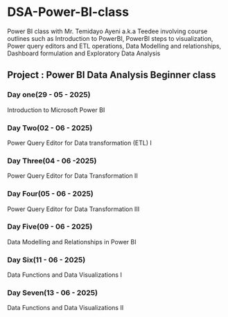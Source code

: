 # DSA-Power-BI-class
Power BI class with Mr. Temidayo Ayeni a.k.a Teedee involving course outlines such as Introduction to PowerBI, PowerBI steps to visualization, Power query editors and ETL operations, Data Modelling and relationships, Dashboard formulation and Exploratory Data Analysis

## Project : Power BI Data Analysis Beginner class

### Day one(29 - 05 - 2025)

Introduction to Microsoft Power BI 

### Day Two(02 - 06 - 2025)

Power Query Editor for Data transformation (ETL) I

### Day Three(04 - 06 -2025)

Power Query Editor for Data Transformation II

### Day Four(05 - 06 - 2025)

Power Query Editor for Data Transformation III

### Day Five(09 - 06 - 2025)

Data Modelling and Relationships in Power BI

### Day Six(11 - 06 - 2025)

Data Functions and Data Visualizations I

### Day Seven(13 - 06 - 2025)

Data Functions and Data Visualizations II


